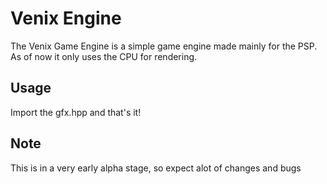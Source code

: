 # Venix Engine
The Venix Game Engine is a simple game engine made mainly for the PSP. As of now it only uses the CPU for rendering.

## Usage
Import the gfx.hpp and that's it!

## Note
This is in a very early alpha stage, so expect alot of changes and bugs
